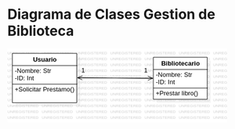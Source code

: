 # Diagrama de Clases Gestion de Biblioteca

<img src="https://github.com/GermanOjeda/Tarea-ETS/blob/main/Diagramas%20de%20Clases/Gestion%20de%20Biblioteca/Img/Sistema%20Bibliotecario.png?raw=true">